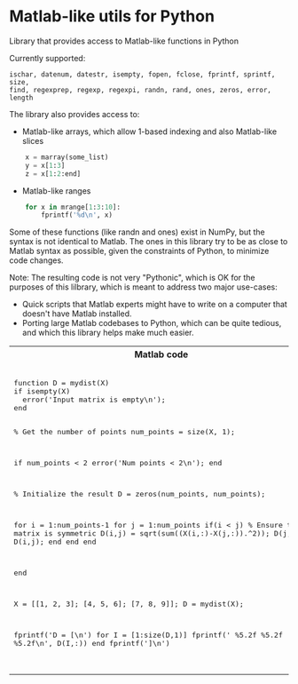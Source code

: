 # Matlab-like utils for Python
Library that provides access to Matlab-like functions in Python

Currently supported:

    ischar, datenum, datestr, isempty, fopen, fclose, fprintf, sprintf, size,
    find, regexprep, regexp, regexpi, randn, rand, ones, zeros, error, length

The library also provides access to:
* Matlab-like arrays, which allow 1-based indexing and also Matlab-like slices
```python
    x = marray(some_list)
    y = x[1:3]
    z = x[1:2:end]
```
* Matlab-like ranges
```python
    for x in mrange[1:3:10]:
        fprintf('%d\n', x)
```
Some of these functions (like randn and ones) exist in NumPy, but the syntax is not identical to Matlab. The ones in this library try to be as close to Matlab syntax as possible, given the constraints of Python, to minimize code changes.

Note: The resulting code is not very "Pythonic", which is OK for the purposes of this lilbrary, which is meant to address two major use-cases: 
   * Quick scripts that Matlab experts might have to write on a computer that doesn't have Matlab installed.
   * Porting large Matlab codebases to Python, which can be quite tedious, and which this library helps make much easier.

<table>
<tr><th>Matlab code</th><th>Python code</th></tr>
<tr><td>
<pre lang="matlab">
function D = mydist(X)      
if isempty(X)
  error('Input matrix is empty\n');
end

% Get the number of points
num_points = size(X, 1); 
 
if num_points &lt; 2
  error('Num points &lt; 2\n');
end
 
% Initialize the result
D = zeros(num_points, num_points);

for i = 1:num_points-1
  for j = 1:num_points
    if(i &lt; j)
      % Ensure the matrix is symmetric
      D(i,j) = sqrt(sum((X(i,:)-X(j,:)).^2));
      D(j,i) = D(i,j);
    end
  end
end

end

X = [[1, 2, 3]; [4, 5, 6]; [7, 8, 9]];
D = mydist(X);

fprintf('D = [\n')
for I = [1:size(D,1)]
  fprintf('  %5.2f %5.2f %5.2f\n', D(I,:))
end
fprintf(']\n')
</pre>
</td><td>
<pre lang="python">def mydist(X):
if isempty(X):
  error('Input matrix is empty\n');
end

\# Get the number of points
num_points = size(X, 1); 

if num_points &lt; 2:
  error('Num points &lt; 2');      
end

\# Initialize the result
D = zeros(num_points, num_points);

for i in mrange[1:num_points-1]:
  for j in mrange[1:num_points]:
    if(i &lt; j):
      \# Ensure the matrix is symmetric
      D[i,j] = sqrt(sum((X[i,:]-X[j,:])**2));
      D[j,i] = D[i,j];
    end
  end
end

return D
end

X = marray([[1, 2, 3], [4, 5, 6], [7, 8, 9]]);
D = mydist(X);

fprintf('D = [\n')
for I in mrange[1:size(D,1)]:
  fprintf('  %5.2f %5.2f %5.2f\n', *D[I,:])
end
fprintf(']\n')
 </pre>
 </td></tr>
</table>




